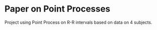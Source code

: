 # Paper on Point Processes
Project using Point Process on R-R intervals based on data on 4 subjects.
